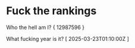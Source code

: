 # Fuck the rankings

Who the hell am I?
{ 12987596 }

What fucking year is it?
[ 2025-03-23T01:10:00Z ]
